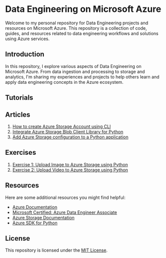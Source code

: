 # Data Engineering on Microsoft Azure

Welcome to my personal repository for Data Engineering projects and resources on Microsoft Azure. This repository is a collection of code, guides, and resources related to data engineering workflows and solutions using Azure services.

## Introduction

In this repository, I explore various aspects of Data Engineering on Microsoft Azure. From data ingestion and processing to storage and analytics, I'm sharing my experiences and projects to help others learn and apply data engineering concepts in the Azure ecosystem.

<!--- ## Projects

Here are some of the key projects am going to work on:

1. **Azure Data Factory ETL Pipeline:**
   Building an end-to-end ETL pipeline using Azure Data Factory to extract data from multiple sources, transform it, and load it into Azure SQL Data Warehouse.

2. **Real-time Stream Processing with Azure Stream Analytics:**
   Implementing a real-time data processing solution using Azure Stream Analytics to analyze incoming data streams and trigger actions based on conditions.

3. **Data Lake Storage and Databricks Integration:**
   Exploring the integration between Azure Data Lake Storage and Azure Databricks for scalable data processing and analysis.
--->

## Tutorials

## Articles

1. [How to create Azure Storage Account using CLI](https://github.com/azizulkawser/Azure_DP-203/blob/e31b27851d03aab4962192e2174394a067342108/DP-203%20-Data%20Engineering%20on%20Microsoft%20Azure/Data_Storage_in_Microsoft_Azure.ipynb#Artilce_1)
2. [Integrate Azure Storage Blob Client Library for Python](https://github.com/azizulkawser/Azure_DP-203/blob/e31b27851d03aab4962192e2174394a067342108/DP-203%20-Data%20Engineering%20on%20Microsoft%20Azure/Data_Storage_in_Microsoft_Azure.ipynb#Artilce_2)
3. [Add Azure Storage configuration to a Python application](https://github.com/azizulkawser/Azure_DP-203/blob/e31b27851d03aab4962192e2174394a067342108/DP-203%20-Data%20Engineering%20on%20Microsoft%20Azure/Data_Storage_in_Microsoft_Azure.ipynb#Artilce_3)

## Exercises

1. [Exercise 1: Upload Image to Azure Storage using Python](https://github.com/azizulkawser/Azure_DP-203/blob/e31b27851d03aab4962192e2174394a067342108/DP-203%20-Data%20Engineering%20on%20Microsoft%20Azure/Data_Storage_in_Microsoft_Azure.ipynb#Exercise_1)
2. [Exercise 2: Upload Video to Azure Storage using Python](https://github.com/azizulkawser/Azure_DP-203/blob/e31b27851d03aab4962192e2174394a067342108/DP-203%20-Data%20Engineering%20on%20Microsoft%20Azure/Data_Storage_in_Microsoft_Azure.ipynb#Exercise_2)

## Resources
Here are some additional resources you might find helpful:

- [Azure Documentation](https://docs.microsoft.com/en-us/azure/)
- [Microsoft Certified: Azure Data Engineer Associate](https://learn.microsoft.com/en-us/certifications/exams/dp-203/?tab=tab-learning-paths)
- [Azure Storage Documentation](https://docs.microsoft.com/en-us/azure/storage/)
- [Azure SDK for Python](https://github.com/Azure/azure-sdk-for-python)

## License

This repository is licensed under the [MIT License](LICENSE).

